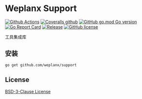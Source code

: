 # Weplanx Support

[![Github Actions](https://img.shields.io/github/workflow/status/weplanx/support/testing?style=flat-square)](https://github.com/weplanx/support/actions)
[![Coveralls github](https://img.shields.io/coveralls/github/weplanx/support.svg?style=flat-square)](https://coveralls.io/github/weplanx/support)
[![GitHub go.mod Go version](https://img.shields.io/github/go-mod/go-version/weplanx/support?style=flat-square)](https://github.com/weplanx/support)
[![Go Report Card](https://goreportcard.com/badge/github.com/weplanx/support?style=flat-square)](https://goreportcard.com/report/github.com/weplanx/support)
[![Release](https://img.shields.io/github/v/release/weplanx/support.svg?style=flat-square)](https://github.com/weplanx/utils)
[![GitHub license](https://img.shields.io/github/license/weplanx/support?style=flat-square)](https://raw.githubusercontent.com/weplanx/support/master/LICENSE)

工具集成库

## 安装

```shell
go get github.com/weplanx/support
```

## License

[BSD-3-Clause License](https://github.com/weplanx/support/blob/main/LICENSE)